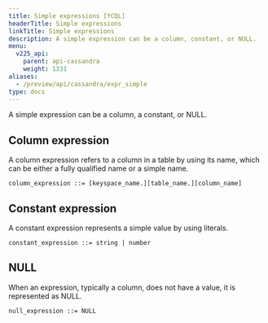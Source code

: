 ```yaml
---
title: Simple expressions [YCQL]
headerTitle: Simple expressions
linkTitle: Simple expressions
description: A simple expression can be a column, constant, or NULL.
menu:
  v225_api:
    parent: api-cassandra
    weight: 1331
aliases:
  - /preview/api/cassandra/expr_simple
type: docs
---
```


A simple expression can be a column, a constant, or NULL.

## Column expression

A column expression refers to a column in a table by using its name, which can be either a fully qualified name or a simple name.

```
column_expression ::= [keyspace_name.][table_name.][column_name]
```

## Constant expression

A constant expression represents a simple value by using literals.

```
constant_expression ::= string | number
```

## NULL

When an expression, typically a column, does not have a value, it is represented as NULL.

```
null_expression ::= NULL
```
